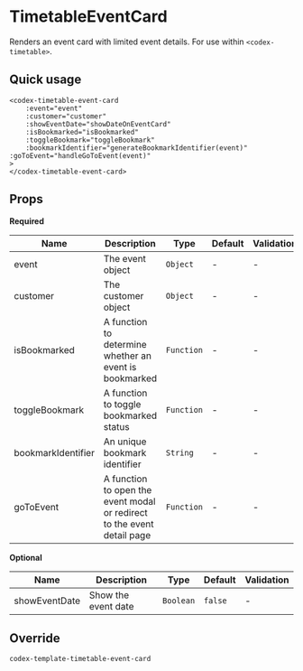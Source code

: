 # TimetableEventCard

Renders an event card with limited event details. For use within `<codex-timetable>`.

## Quick usage

```vue
<codex-timetable-event-card
	:event="event"
	:customer="customer"
	:showEventDate="showDateOnEventCard"
	:isBookmarked="isBookmarked"
	:toggleBookmark="toggleBookmark"
	:bookmarkIdentifier="generateBookmarkIdentifier(event)"	:goToEvent="handleGoToEvent(event)"
>
</codex-timetable-event-card>
```

## Props

**Required**

| Name | Description | Type | Default | Validation |
| - | - | - | - | - |
| event | The event object | `Object` | - | - |
| customer | The customer object | `Object` | - | - |
| isBookmarked | A function to determine whether an event is bookmarked | `Function` | - | - |
| toggleBookmark | A function to toggle bookmarked status  | `Function` | - | - |
| bookmarkIdentifier | An unique bookmark identifier  | `String` | -| - |
| goToEvent | A function to open the event modal or redirect to the event detail page | `Function` | - | - |

**Optional**

| Name | Description | Type | Default | Validation |
| - | - | - | - | - |
| showEventDate | Show the event date | `Boolean` | `false` | - |


## Override

`
codex-template-timetable-event-card
`

